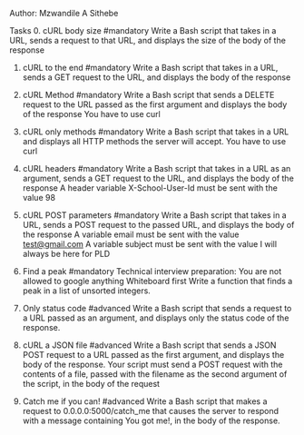 Author: Mzwandile A Sithebe

Tasks
0. cURL body size
#mandatory
Write a Bash script that takes in a URL, sends a request to that URL, and displays the size of the body of the response

1. cURL to the end
#mandatory
Write a Bash script that takes in a URL, sends a GET request to the URL, and displays the body of the response
   
2. cURL Method
#mandatory
Write a Bash script that sends a DELETE request to the URL passed as the first argument and displays the body of the response
You have to use curl

3. cURL only methods
#mandatory
Write a Bash script that takes in a URL and displays all HTTP methods the server will accept.
You have to use curl

4. cURL headers
#mandatory
Write a Bash script that takes in a URL as an argument, sends a GET request to the URL, and displays the body of the response
A header variable X-School-User-Id must be sent with the value 98

5. cURL POST parameters
#mandatory
Write a Bash script that takes in a URL, sends a POST request to the passed URL, and displays the body of the response
A variable email must be sent with the value test@gmail.com
A variable subject must be sent with the value I will always be here for PLD
   
6. Find a peak
#mandatory
Technical interview preparation:
You are not allowed to google anything
Whiteboard first
Write a function that finds a peak in a list of unsorted integers.

7. Only status code
#advanced
Write a Bash script that sends a request to a URL passed as an argument, and displays only the status code of the response.
   
8. cURL a JSON file
#advanced
Write a Bash script that sends a JSON POST request to a URL passed as the first argument, and displays the body of the response.
Your script must send a POST request with the contents of a file, passed with the filename as the second argument of the script, in the body of the request

9. Catch me if you can!
#advanced
Write a Bash script that makes a request to 0.0.0.0:5000/catch_me that causes the server to respond with a message containing You got me!, in the body of the response.

